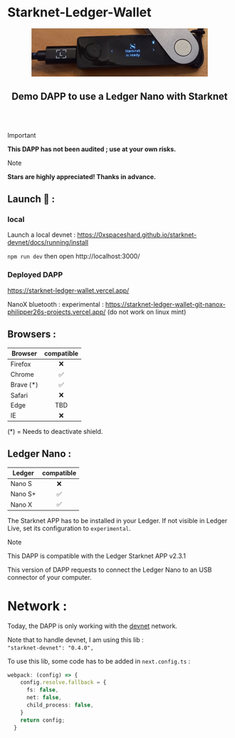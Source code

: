 # Starknet-Ledger-Wallet


<p align="center">
  <img src="./src/public/Images/LedgerTitle.png" />
</p>

<h2 style="text-align: center;"> Demo DAPP to use a Ledger Nano with Starknet</h2>
<br></br>

> [!IMPORTANT]
> **This DAPP has not been audited ; use at your own risks.**

> [!NOTE]
> **Stars are highly appreciated! Thanks in advance.**

## Launch 🚀 : 

### local
Launch a local devnet : https://0xspaceshard.github.io/starknet-devnet/docs/running/install

`npm run dev` then open http://localhost:3000/

### Deployed DAPP
https://starknet-ledger-wallet.vercel.app/

NanoX bluetooth : experimental : https://starknet-ledger-wallet-git-nanox-philipper26s-projects.vercel.app/
(do not work on linux mint)

## Browsers :

| Browser | compatible |
| --- | :---: |
| Firefox | ❌ |
| Chrome | ✅ |
| Brave (*) | ✅ |
| Safari | ❌ |
| Edge | TBD |
| IE | ❌ |

(*) = Needs to deactivate shield.

## Ledger Nano :

| Ledger | compatible |
| --- | :---: |
| Nano S | ❌ |
| Nano S+ | ✅ |
| Nano X | ✅ |

The Starknet APP has to be installed in your Ledger. If not visible in Ledger Live, set its configuration to  `experimental`.

> [!NOTE]
> This DAPP is compatible with the Ledger Starknet APP v2.3.1

This version of DAPP requests to connect the Ledger Nano to an USB connector of your computer.

# Network :

Today, the DAPP is only working with the [devnet](https://0xspaceshard.github.io/starknet-devnet/docs/intro) network. 

Note that to handle devnet, I am using this lib :  
`"starknet-devnet": "0.4.0",`

To use this lib, some code has to be added in `next.config.ts` :
```typescript
webpack: (config) => {
    config.resolve.fallback = {
      fs: false,
      net: false,
      child_process: false,
    }
    return config;
  }
```